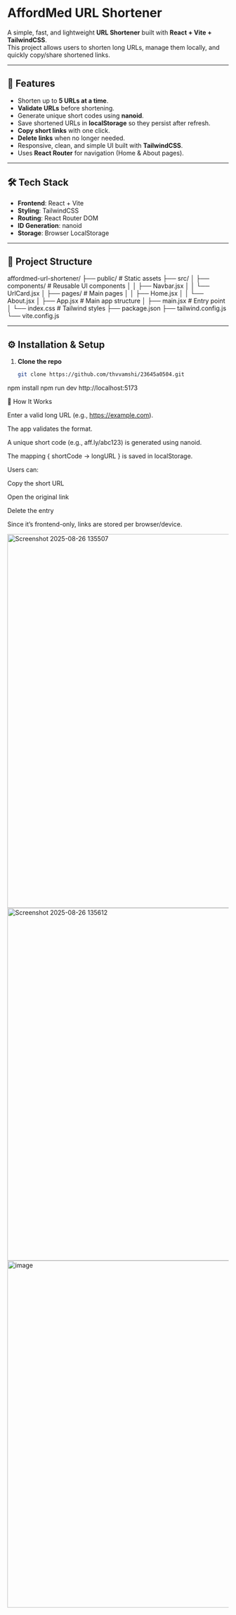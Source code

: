 # AffordMed URL Shortener

A simple, fast, and lightweight **URL Shortener** built with **React + Vite + TailwindCSS**.  
This project allows users to shorten long URLs, manage them locally, and quickly copy/share shortened links.

---

## 🚀 Features
- Shorten up to **5 URLs at a time**.
- **Validate URLs** before shortening.
- Generate unique short codes using **nanoid**.
- Save shortened URLs in **localStorage** so they persist after refresh.
- **Copy short links** with one click.
- **Delete links** when no longer needed.
- Responsive, clean, and simple UI built with **TailwindCSS**.
- Uses **React Router** for navigation (Home & About pages).

---

## 🛠️ Tech Stack
- **Frontend**: React + Vite  
- **Styling**: TailwindCSS  
- **Routing**: React Router DOM  
- **ID Generation**: nanoid  
- **Storage**: Browser LocalStorage  

---

## 📂 Project Structure
affordmed-url-shortener/
├── public/ # Static assets
├── src/
│ ├── components/ # Reusable UI components
│ │ ├── Navbar.jsx
│ │ └── UrlCard.jsx
│ ├── pages/ # Main pages
│ │ ├── Home.jsx
│ │ └── About.jsx
│ ├── App.jsx # Main app structure
│ ├── main.jsx # Entry point
│ └── index.css # Tailwind styles
├── package.json
├── tailwind.config.js
└── vite.config.js




---

## ⚙️ Installation & Setup

1. **Clone the repo**
   ```bash
   git clone https://github.com/thvvamshi/23645a0504.git
npm install
npm run dev
http://localhost:5173


🎯 How It Works

Enter a valid long URL (e.g., https://example.com).

The app validates the format.

A unique short code (e.g., aff.ly/abc123) is generated using nanoid.

The mapping { shortCode → longURL } is saved in localStorage.

Users can:

Copy the short URL

Open the original link

Delete the entry

Since it’s frontend-only, links are stored per browser/device.

<img width="1895" height="850" alt="Screenshot 2025-08-26 135507" src="https://github.com/user-attachments/assets/f7886744-378b-4114-a6fc-0ca85fb8a3b5" />

<img width="1873" height="802" alt="Screenshot 2025-08-26 135612" src="https://github.com/user-attachments/assets/9bcc2cf9-e979-421b-96dd-6445e763a61c" />


<img width="1860" height="789" alt="image" src="https://github.com/user-attachments/assets/f4d12407-1fc8-458b-b040-1b81a502cc2f" />

